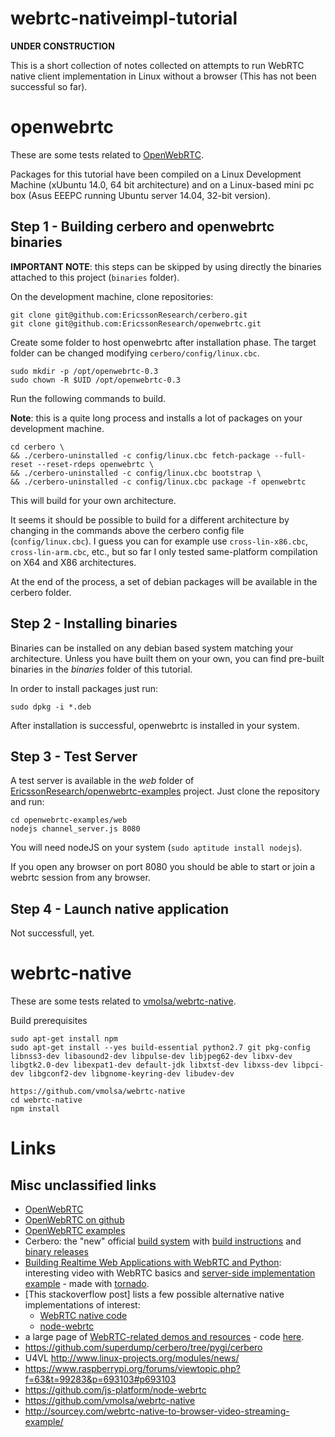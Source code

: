 # webrtc-nativeimpl-tutorial

**UNDER CONSTRUCTION**

This is a short collection of notes collected on attempts to run WebRTC native client implementation in Linux without a browser (This has not been successful so far).

# openwebrtc

These are some tests related to [OpenWebRTC](http://www.openwebrtc.org/).

Packages for this tutorial have been compiled on a Linux Development Machine (xUbuntu 14.0, 64 bit architecture) and on a Linux-based mini pc box (Asus EEEPC running Ubuntu server 14.04, 32-bit version).

## Step 1 - Building cerbero and openwebrtc binaries

**IMPORTANT NOTE**: this steps can be skipped by using directly the binaries attached to this project (```binaries``` folder).

On the development machine, clone repositories: 

```
git clone git@github.com:EricssonResearch/cerbero.git
git clone git@github.com:EricssonResearch/openwebrtc.git
```

Create some folder to host openwebrtc after installation phase. 
The target folder can be changed modifying ```cerbero/config/linux.cbc```. 

```
sudo mkdir -p /opt/openwebrtc-0.3
sudo chown -R $UID /opt/openwebrtc-0.3
```

Run the following commands to build.

**Note**: this is a quite long process and installs a lot of packages on your development machine.

```
cd cerbero \
&& ./cerbero-uninstalled -c config/linux.cbc fetch-package --full-reset --reset-rdeps openwebrtc \
&& ./cerbero-uninstalled -c config/linux.cbc bootstrap \
&& ./cerbero-uninstalled -c config/linux.cbc package -f openwebrtc
```

This will build for your own architecture.

It seems it should be possible to build for a different architecture by changing in the commands above the cerbero config file (```config/linux.cbc```). I guess you can for example use ```cross-lin-x86.cbc```, ```cross-lin-arm.cbc```, etc., but so far I only tested same-platform compilation on X64 and X86 architectures.

At the end of the process, a set of debian packages will be available in the cerbero folder.

## Step 2 - Installing binaries

Binaries can be installed on any debian based system matching your architecture. Unless you have built them on your own, you can find pre-built binaries in the *binaries* folder of this tutorial.

In order to install packages just run:

```
sudo dpkg -i *.deb
```

After installation is successful, openwebrtc is installed in your system.

## Step 3 - Test Server

A test server is available in the *web* folder of [EricssonResearch/openwebrtc-examples](https://github.com/EricssonResearch/openwebrtc-examples) project.
Just clone the repository and run:

```
cd openwebrtc-examples/web
nodejs channel_server.js 8080
```

You will need nodeJS on your system (```sudo aptitude install nodejs```).

If you open any browser on port 8080 you should be able to start or join a webrtc session from any browser.

## Step 4 - Launch native application

Not successfull, yet.

# webrtc-native

These are some tests related to [vmolsa/webrtc-native](https://github.com/vmolsa/webrtc-native).

Build prerequisites

```
sudo apt-get install npm
sudo apt-get install --yes build-essential python2.7 git pkg-config libnss3-dev libasound2-dev libpulse-dev libjpeg62-dev libxv-dev libgtk2.0-dev libexpat1-dev default-jdk libxtst-dev libxss-dev libpci-dev libgconf2-dev libgnome-keyring-dev libudev-dev
```

```
https://github.com/vmolsa/webrtc-native
cd webrtc-native
npm install
```


# Links

## Misc unclassified links 

- [OpenWebRTC](http://www.openwebrtc.org/)
- [OpenWebRTC on github](https://github.com/EricssonResearch/OpenWebRTC)
- [OpenWebRTC examples](https://github.com/EricssonResearch/openwebrtc-examples)
- Cerbero: the "new" official [build system](https://github.com/EricssonResearch/cerbero) with [build instructions](https://github.com/EricssonResearch/openwebrtc/wiki/Building-OpenWebRTC) and [binary releases](https://github.com/EricssonResearch/openwebrtc/releases)
- [Building Realtime Web Applications with WebRTC and Python](http://pyvideo.org/video/2938/building-realtime-web-applications-with-webrtc-an): interesting video with WebRTC basics and [server-side implementation example](https://github.com/sunu/webrtc-talk) - made with [tornado](http://www.tornadoweb.org/en/stable/).  
- [This stackoverflow post] lists a few possible alternative native implementations of interest:
	- [WebRTC native code](http://www.webrtc.org/native-code)
	- [node-webrtc](https://github.com/js-platform/node-webrtc)
- a large page of [WebRTC-related demos and resources](https://www.webrtc-experiment.com/) - code [here](https://github.com/muaz-khan/WebRTC-Experiment).	
- https://github.com/superdump/cerbero/tree/pygi/cerbero
- U4VL http://www.linux-projects.org/modules/news/
- https://www.raspberrypi.org/forums/viewtopic.php?f=63&t=99283&p=693103#p693103
- https://github.com/js-platform/node-webrtc
- https://github.com/vmolsa/webrtc-native
- http://sourcey.com/webrtc-native-to-browser-video-streaming-example/
